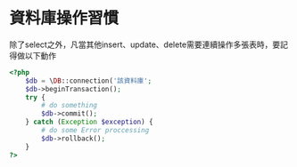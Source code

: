 # 資料庫操作習慣

除了select之外，凡當其他insert、update、delete需要連續操作多張表時，要記得做以下動作

```php
<?php
    $db = \DB::connection('該資料庫';
    $db->beginTransaction();
    try {
        # do something
        $db->commit();
    } catch (Exception $exception) {
        # do some Error proccessing
        $db->rollback();
    }
?>
```

